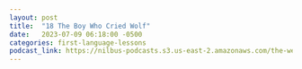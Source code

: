 ```yaml
---
layout: post
title:  "18 The Boy Who Cried Wolf"
date:   2023-07-09 06:18:00 -0500
categories: first-language-lessons
podcast_link: https://nilbus-podcasts.s3.us-east-2.amazonaws.com/the-well-trained-mind/First%20Language%20Lessons/18%20The%20Boy%20Who%20Cried%20Wolf.mp3
---
```


